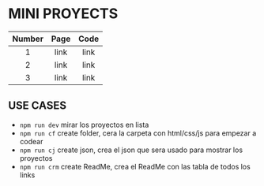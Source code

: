# MINI PROYECTS

| Number | Page | Code |
| :----: | :--: | :--: |
|   1    | link | link |
|   2    | link | link |
|   3    | link | link |

## USE CASES

-   `npm run dev` mirar los proyectos en lista
-   `npm run cf` create folder, cera la carpeta con html/css/js para empezar a codear
-   `npm run cj` create json, crea el json que sera usado para mostrar los proyectos
-   `npm run crm` create ReadMe, crea el ReadMe con las tabla de todos los links
